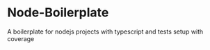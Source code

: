 # Node-Boilerplate

A boilerplate for nodejs projects with typescript and tests setup with coverage

